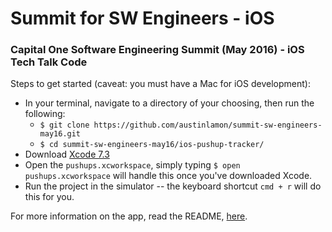 # Summit for SW Engineers - iOS
### Capital One Software Engineering Summit (May 2016) - iOS Tech Talk Code

Steps to get started (caveat: you must have a Mac for iOS development):
- In your terminal, navigate to a directory of your choosing, then run the following: 
  - `$ git clone https://github.com/austinlamon/summit-sw-engineers-may16.git`
  - `$ cd summit-sw-engineers-may16/ios-pushup-tracker/`
- Download [Xcode 7.3](https://developer.apple.com/xcode/download/)
- Open the `pushups.xcworkspace`, simply typing `$ open pushups.xcworkspace` will handle this once you've downloaded Xcode.
- Run the project in the simulator -- the keyboard shortcut `cmd + r` will do this for you.

For more information on the app, read the README, [here](https://github.com/austinlamon/summit-sw-engineers-may16/tree/master/ios-pushup-tracker).
